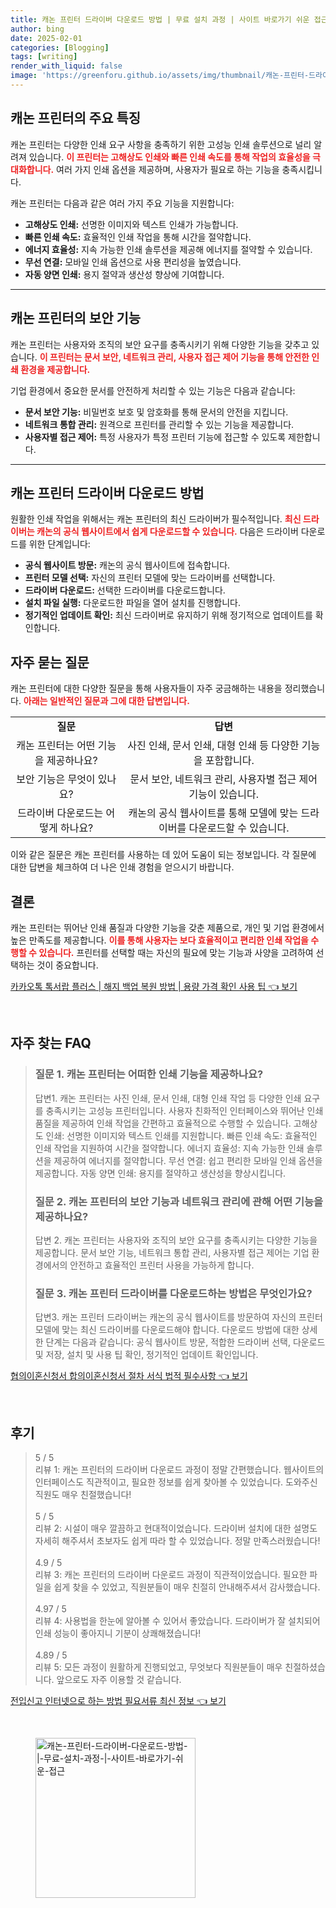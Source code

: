 ```yaml
---
title: 캐논 프린터 드라이버 다운로드 방법 | 무료 설치 과정 | 사이트 바로가기 쉬운 접근
author: bing
date: 2025-02-01
categories: [Blogging]
tags: [writing]
render_with_liquid: false
image: 'https://greenforu.github.io/assets/img/thumbnail/캐논-프린터-드라이버-다운로드-방법-|-무료-설치-과정-|-사이트-바로가기-쉬운-접근.webp'
---
```



<h2 id='프린터 특징'>캐논 프린터의 주요 특징</h2>

<p>캐논 프린터는 다양한 인쇄 요구 사항을 충족하기 위한 고성능 인쇄 솔루션으로 널리 알려져 있습니다. <b><span style="color: #ee2323;">이 프린터는 고해상도 인쇄와 빠른 인쇄 속도를 통해 작업의 효율성을 극대화합니다.</span></b> 여러 가지 인쇄 옵션을 제공하며, 사용자가 필요로 하는 기능을 충족시킵니다.</p>

<p>캐논 프린터는 다음과 같은 여러 가지 주요 기능을 지원합니다:</p>

<ul>
    <li><b>고해상도 인쇄:</b> 선명한 이미지와 텍스트 인쇄가 가능합니다.</li>
    <li><b>빠른 인쇄 속도:</b> 효율적인 인쇄 작업을 통해 시간을 절약합니다.</li>
    <li><b>에너지 효율성:</b> 지속 가능한 인쇄 솔루션을 제공해 에너지를 절약할 수 있습니다.</li>
    <li><b>무선 연결:</b> 모바일 인쇄 옵션으로 사용 편리성을 높였습니다.</li>
    <li><b>자동 양면 인쇄:</b> 용지 절약과 생산성 향상에 기여합니다.</li>
</ul>

<hr />

<h2 id='보안 기능'>캐논 프린터의 보안 기능</h2>

<p>캐논 프린터는 사용자와 조직의 보안 요구를 충족시키기 위해 다양한 기능을 갖추고 있습니다. <b><span style="color: #ee2323;">이 프린터는 문서 보안, 네트워크 관리, 사용자 접근 제어 기능을 통해 안전한 인쇄 환경을 제공합니다.</span></b></p>

<p>기업 환경에서 중요한 문서를 안전하게 처리할 수 있는 기능은 다음과 같습니다:</p>

<ul>
    <li><b>문서 보안 기능:</b> 비밀번호 보호 및 암호화를 통해 문서의 안전을 지킵니다.</li>
    <li><b>네트워크 통합 관리:</b> 원격으로 프린터를 관리할 수 있는 기능을 제공합니다.</li>
    <li><b>사용자별 접근 제어:</b> 특정 사용자가 특정 프린터 기능에 접근할 수 있도록 제한합니다.</li>
</ul>

<hr />

<h2 id='드라이버 다운로드'>캐논 프린터 드라이버 다운로드 방법</h2>

<p>원활한 인쇄 작업을 위해서는 캐논 프린터의 최신 드라이버가 필수적입니다. <b><span style="color: #ee2323;">최신 드라이버는 캐논의 공식 웹사이트에서 쉽게 다운로드할 수 있습니다.</span></b> 다음은 드라이버 다운로드를 위한 단계입니다:</p>

<ul>
    <li><b>공식 웹사이트 방문:</b> 캐논의 공식 웹사이트에 접속합니다.</li>
    <li><b>프린터 모델 선택:</b> 자신의 프린터 모델에 맞는 드라이버를 선택합니다.</li>
    <li><b>드라이버 다운로드:</b> 선택한 드라이버를 다운로드합니다.</li>
    <li><b>설치 파일 실행:</b> 다운로드한 파일을 열어 설치를 진행합니다.</li>
    <li><b>정기적인 업데이트 확인:</b> 최신 드라이버로 유지하기 위해 정기적으로 업데이트를 확인합니다.</li>
</ul>

<h2 id='자주 묻는 질문'>자주 묻는 질문</h2>

<p>캐논 프린터에 대한 다양한 질문을 통해 사용자들이 자주 궁금해하는 내용을 정리했습니다. <b><span style="color: #ee2323;">아래는 일반적인 질문과 그에 대한 답변입니다.</span></b></p>

<table>
    <tr>
        <td style="text-align: center; height: 17px;"><b>질문</b></td>
        <td style="text-align: center; height: 17px;"><b>답변</b></td>
    </tr>
    <tr>
        <td style="text-align: center; height: 17px;">캐논 프린터는 어떤 기능을 제공하나요?</td>
        <td style="text-align: center; height: 17px;">사진 인쇄, 문서 인쇄, 대형 인쇄 등 다양한 기능을 포함합니다.</td>
    </tr>
    <tr>
        <td style="text-align: center; height: 17px;">보안 기능은 무엇이 있나요?</td>
        <td style="text-align: center; height: 17px;">문서 보안, 네트워크 관리, 사용자별 접근 제어 기능이 있습니다.</td>
    </tr>
    <tr>
        <td style="text-align: center; height: 17px;">드라이버 다운로드는 어떻게 하나요?</td>
        <td style="text-align: center; height: 17px;">캐논의 공식 웹사이트를 통해 모델에 맞는 드라이버를 다운로드할 수 있습니다.</td>
    </tr>
</table>

<p>이와 같은 질문은 캐논 프린터를 사용하는 데 있어 도움이 되는 정보입니다. 각 질문에 대한 답변을 체크하여 더 나은 인쇄 경험을 얻으시기 바랍니다.</p>

<h2 id='결론'>결론</h2>

<p>캐논 프린터는 뛰어난 인쇄 품질과 다양한 기능을 갖춘 제품으로, 개인 및 기업 환경에서 높은 만족도를 제공합니다. <b><span style="color: #ee2323;">이를 통해 사용자는 보다 효율적이고 편리한 인쇄 작업을 수행할 수 있습니다.</span></b> 프린터를 선택할 때는 자신의 필요에 맞는 기능과 사양을 고려하여 선택하는 것이 중요합니다.</p>


<p><a class="click-button" title="카카오톡 톡서랍 플러스 | 해지 백업 복원 방법 | 용량 가격 확인 사용 팁" href="https://greenforu.github.io/posts/%EC%B9%B4%EC%B9%B4%EC%98%A4%ED%86%A1-%ED%86%A1%EC%84%9C%EB%9E%8D-%ED%94%8C%EB%9F%AC%EC%8A%A4-%ED%95%B4%EC%A7%80-%EB%B0%B1%EC%97%85-%EB%B3%B5%EC%9B%90-%EB%B0%A9%EB%B2%95-%EC%9A%A9%EB%9F%89-%EA%B0%80%EA%B2%A9-%ED%99%95%EC%9D%B8-%EC%82%AC%EC%9A%A9-%ED%8C%81/" rel="dofollow">카카오톡 톡서랍 플러스 | 해지 백업 복원 방법 | 용량 가격 확인 사용 팁 👈 보기</a></p><br>
<h2 id='자주_찾는_FAQ'>자주 찾는 FAQ</h2>
<div itemscope="" itemtype="https://schema.org/FAQPage"> 
<blockquote> 
<div itemscope="" itemprop="mainEntity" itemtype="https://schema.org/Question"> 
<h3 itemprop="name">질문 1. 캐논 프린터는 어떠한 인쇄 기능을 제공하나요?</h3> 
<div itemscope="" itemprop="acceptedAnswer" itemtype="https://schema.org/Answer"> 
<span itemprop="text"> 
<p>답변1. 캐논 프린터는 사진 인쇄, 문서 인쇄, 대형 인쇄 작업 등 다양한 인쇄 요구를 충족시키는 고성능 프린터입니다. 사용자 친화적인 인터페이스와 뛰어난 인쇄 품질을 제공하여 인쇄 작업을 간편하고 효율적으로 수행할 수 있습니다. 고해상도 인쇄: 선명한 이미지와 텍스트 인쇄를 지원합니다. 빠른 인쇄 속도: 효율적인 인쇄 작업을 지원하여 시간을 절약합니다. 에너지 효율성: 지속 가능한 인쇄 솔루션을 제공하여 에너지를 절약합니다. 무선 연결: 쉽고 편리한 모바일 인쇄 옵션을 제공합니다. 자동 양면 인쇄: 용지를 절약하고 생산성을 향상시킵니다.</p> 
</span> 
</div> 
</div> 

<div itemscope="" itemprop="mainEntity" itemtype="https://schema.org/Question"> 
<h3 itemprop="name">질문 2. 캐논 프린터의 보안 기능과 네트워크 관리에 관해 어떤 기능을 제공하나요?</h3> 
<div itemscope="" itemprop="acceptedAnswer" itemtype="https://schema.org/Answer"> 
<span itemprop="text"> 
<p>답변 2. 캐논 프린터는 사용자와 조직의 보안 요구를 충족시키는 다양한 기능을 제공합니다. 문서 보안 기능, 네트워크 통합 관리, 사용자별 접근 제어는 기업 환경에서의 안전하고 효율적인 프린터 사용을 가능하게 합니다.</p> 
</span> 
</div> 
</div> 

<div itemscope="" itemprop="mainEntity" itemtype="https://schema.org/Question"> 
<h3 itemprop="name">질문 3. 캐논 프린터 드라이버를 다운로드하는 방법은 무엇인가요?</h3> 
<div itemscope="" itemprop="acceptedAnswer" itemtype="https://schema.org/Answer"> 
<span itemprop="text"> 
<p>답변3. 캐논 프린터 드라이버는 캐논의 공식 웹사이트를 방문하여 자신의 프린터 모델에 맞는 최신 드라이버를 다운로드해야 합니다. 다운로드 방법에 대한 상세한 단계는 다음과 같습니다: 공식 웹사이트 방문, 적합한 드라이버 선택, 다운로드 및 저장, 설치 및 사용 팁 확인, 정기적인 업데이트 확인입니다.</p> 
</span> 
</div> 
</div> 
</blockquote> 
</div>
<p><a class="click-button" title="협의이혼신청서 합의이혼신청서 절차 서식 법적 필수사항" href="https://greenforu.github.io/posts/%ED%98%91%EC%9D%98%EC%9D%B4%ED%98%BC%EC%8B%A0%EC%B2%AD%EC%84%9C-%ED%95%A9%EC%9D%98%EC%9D%B4%ED%98%BC%EC%8B%A0%EC%B2%AD%EC%84%9C-%EC%A0%88%EC%B0%A8-%EC%84%9C%EC%8B%9D-%EB%B2%95%EC%A0%81-%ED%95%84%EC%88%98%EC%82%AC%ED%95%AD/" rel="dofollow">협의이혼신청서 합의이혼신청서 절차 서식 법적 필수사항 👈 보기</a></p><br>
<h2 id='후기'>후기</h2>
<div itemscope itemtype="https://schema.org/Product">
  <blockquote>
  <div itemprop="review" itemscope itemtype="https://schema.org/Review">
      <div itemprop="reviewRating" itemscope itemtype="https://schema.org/Rating"> <span itemprop="ratingValue">5</span> / <span itemprop="bestRating">5</span> </div>
      <span itemprop="reviewBody">리뷰 1: 캐논 프린터의 드라이버 다운로드 과정이 정말 간편했습니다. 웹사이트의 인터페이스도 직관적이고, 필요한 정보를 쉽게 찾아볼 수 있었습니다. 도와주신 직원도 매우 친절했습니다!</span>
  </div>
  <br>
  <div itemprop="review" itemscope itemtype="https://schema.org/Review">
      <div itemprop="reviewRating" itemscope itemtype="https://schema.org/Rating"> <span itemprop="ratingValue">5</span> / <span itemprop="bestRating">5</span> </div>
      <span itemprop="reviewBody">리뷰 2: 시설이 매우 깔끔하고 현대적이었습니다. 드라이버 설치에 대한 설명도 자세히 해주셔서 초보자도 쉽게 따라 할 수 있었습니다. 정말 만족스러웠습니다!</span>
  </div>
  <br>
  <div itemprop="review" itemscope itemtype="https://schema.org/Review">
      <div itemprop="reviewRating" itemscope itemtype="https://schema.org/Rating"> <span itemprop="ratingValue">4.9</span> / <span itemprop="bestRating">5</span> </div>
      <span itemprop="reviewBody">리뷰 3: 캐논 프린터의 드라이버 다운로드 과정이 직관적이었습니다. 필요한 파일을 쉽게 찾을 수 있었고, 직원분들이 매우 친절히 안내해주셔서 감사했습니다.</span>
  </div>
  <br>
  <div itemprop="review" itemscope itemtype="https://schema.org/Review">
      <div itemprop="reviewRating" itemscope itemtype="https://schema.org/Rating"> <span itemprop="ratingValue">4.97</span> / <span itemprop="bestRating">5</span> </div>
      <span itemprop="reviewBody">리뷰 4: 사용법을 한눈에 알아볼 수 있어서 좋았습니다. 드라이버가 잘 설치되어 인쇄 성능이 좋아지니 기분이 상쾌해졌습니다!</span>
  </div>
  <br>
  <div itemprop="review" itemscope itemtype="https://schema.org/Review">
      <div itemprop="reviewRating" itemscope itemtype="https://schema.org/Rating"> <span itemprop="ratingValue">4.89</span> / <span itemprop="bestRating">5</span> </div>
      <span itemprop="reviewBody">리뷰 5: 모든 과정이 원활하게 진행되었고, 무엇보다 직원분들이 매우 친절하셨습니다. 앞으로도 자주 이용할 것 같습니다.</span>
  </div>
  </blockquote>
</div>
<p><a class="click-button" title="전입신고 인터넷으로 하는 방법 필요서류 최신 정보" href="https://greenforu.github.io/posts/%EC%A0%84%EC%9E%85%EC%8B%A0%EA%B3%A0-%EC%9D%B8%ED%84%B0%EB%84%B7%EC%9C%BC%EB%A1%9C-%ED%95%98%EB%8A%94-%EB%B0%A9%EB%B2%95-%ED%95%84%EC%9A%94%EC%84%9C%EB%A5%98-%EC%B5%9C%EC%8B%A0-%EC%A0%95%EB%B3%B4/" rel="dofollow">전입신고 인터넷으로 하는 방법 필요서류 최신 정보 👈 보기</a></p><br>
<figure class="image"><img src="https://greenforu.github.io/assets/img/thumbnail/캐논-프린터-드라이버-다운로드-방법-|-무료-설치-과정-|-사이트-바로가기-쉬운-접근.webp" alt="캐논-프린터-드라이버-다운로드-방법-|-무료-설치-과정-|-사이트-바로가기-쉬운-접근" width="256" height="256"></figure>